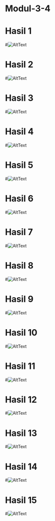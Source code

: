 # Modul-3-4
# Hasil 1
#![AltText](https://github.com/najmi10/Modul-3-4/blob/master/lat1-3.png "Hasil Satu")
# Hasil 2
#![AltText](https://github.com/najmi10/Modul-3-4/blob/master/lat2-3.png "Hasil Dua")
# Hasil 3
#![AltText](https://github.com/najmi10/Modul-3-4/blob/master/lat3-3.png "Hasil Tiga")
# Hasil 4
#![AltText](https://github.com/najmi10/Modul-3-4/blob/master/lat4-3.png "Hasil Empat")
# Hasil 5
#![AltText](https://github.com/najmi10/Modul-3-4/blob/master/lat5-3.png "Hasil Lima")
# Hasil 6
#![AltText](https://github.com/najmi10/Modul-3-4/blob/master/lat6-3.png "Hasil Enam")
# Hasil 7
#![AltText](https://github.com/najmi10/Modul-3-4/blob/master/fromlogin-3.png "Hasil Tujuh")
# Hasil 8
#![AltText](https://github.com/najmi10/Modul-3-4/blob/master/login-3.png "Hasil Delapan")
# Hasil 9
#![AltText](https://github.com/najmi10/Modul-3-4/blob/master/lat1-4.png "Hasil Sembilan")
# Hasil 10
#![AltText](https://github.com/najmi10/Modul-3-4/blob/master/lat1-4(b).png "Hasil Sepuluh")
# Hasil 11
#![AltText](https://github.com/najmi10/Modul-3-4/blob/master/lat2-4.png "Hasil Sebelas")
# Hasil 12
#![AltText](https://github.com/najmi10/Modul-3-4/blob/master/login-4.png "Hasil Dua Belas")
# Hasil 13
#![AltText](https://github.com/najmi10/Modul-3-4/blob/master/loginberhasil-4.png "Hasil Tiga Belas")
# Hasil 14
#![AltText](https://github.com/najmi10/Modul-3-4/blob/master/rumusenergi.png "Hasil Empat Belas")
# Hasil 15
#![AltText](https://github.com/najmi10/Modul-3-4/blob/master/hasilkinetik.png "Hasil Lima Belas")
